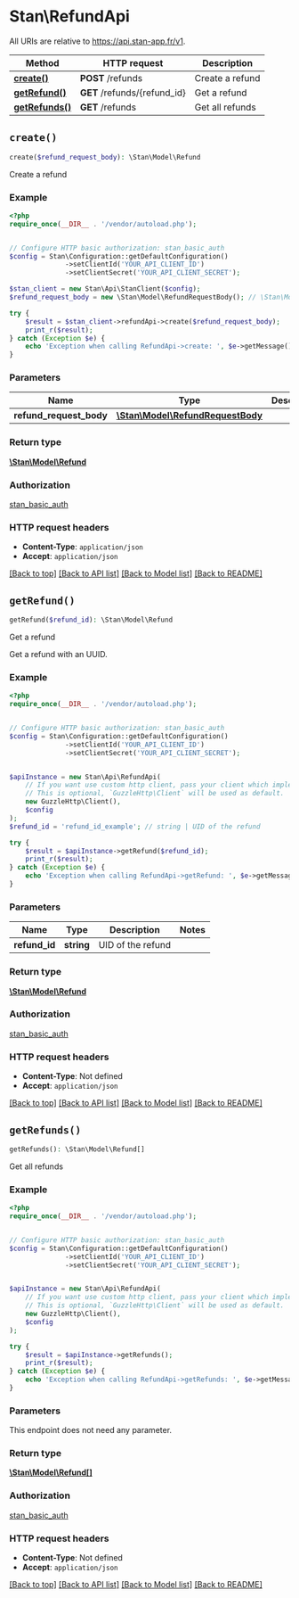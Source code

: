 # Stan\RefundApi

All URIs are relative to https://api.stan-app.fr/v1.

Method | HTTP request | Description
------------- | ------------- | -------------
[**create()**](RefundApi.md#create) | **POST** /refunds | Create a refund
[**getRefund()**](RefundApi.md#getRefund) | **GET** /refunds/{refund_id} | Get a refund
[**getRefunds()**](RefundApi.md#getRefunds) | **GET** /refunds | Get all refunds


## `create()`

```php
create($refund_request_body): \Stan\Model\Refund
```

Create a refund

### Example

```php
<?php
require_once(__DIR__ . '/vendor/autoload.php');


// Configure HTTP basic authorization: stan_basic_auth
$config = Stan\Configuration::getDefaultConfiguration()
              ->setClientId('YOUR_API_CLIENT_ID')
              ->setClientSecret('YOUR_API_CLIENT_SECRET');

$stan_client = new Stan\Api\StanClient($config);
$refund_request_body = new \Stan\Model\RefundRequestBody(); // \Stan\Model\RefundRequestBody

try {
    $result = $stan_client->refundApi->create($refund_request_body);
    print_r($result);
} catch (Exception $e) {
    echo 'Exception when calling RefundApi->create: ', $e->getMessage(), PHP_EOL;
}
```

### Parameters

Name | Type | Description  | Notes
------------- | ------------- | ------------- | -------------
 **refund_request_body** | [**\Stan\Model\RefundRequestBody**](../Model/RefundRequestBody.md)|  | [optional]

### Return type

[**\Stan\Model\Refund**](../Model/Refund.md)

### Authorization

[stan_basic_auth](../../README.md#stan_basic_auth)

### HTTP request headers

- **Content-Type**: `application/json`
- **Accept**: `application/json`

[[Back to top]](#) [[Back to API list]](../../README.md#endpoints)
[[Back to Model list]](../../README.md#models)
[[Back to README]](../../README.md)

## `getRefund()`

```php
getRefund($refund_id): \Stan\Model\Refund
```

Get a refund

Get a refund with an UUID.

### Example

```php
<?php
require_once(__DIR__ . '/vendor/autoload.php');


// Configure HTTP basic authorization: stan_basic_auth
$config = Stan\Configuration::getDefaultConfiguration()
              ->setClientId('YOUR_API_CLIENT_ID')
              ->setClientSecret('YOUR_API_CLIENT_SECRET');


$apiInstance = new Stan\Api\RefundApi(
    // If you want use custom http client, pass your client which implements `GuzzleHttp\ClientInterface`.
    // This is optional, `GuzzleHttp\Client` will be used as default.
    new GuzzleHttp\Client(),
    $config
);
$refund_id = 'refund_id_example'; // string | UID of the refund

try {
    $result = $apiInstance->getRefund($refund_id);
    print_r($result);
} catch (Exception $e) {
    echo 'Exception when calling RefundApi->getRefund: ', $e->getMessage(), PHP_EOL;
}
```

### Parameters

Name | Type | Description  | Notes
------------- | ------------- | ------------- | -------------
 **refund_id** | **string**| UID of the refund |

### Return type

[**\Stan\Model\Refund**](../Model/Refund.md)

### Authorization

[stan_basic_auth](../../README.md#stan_basic_auth)

### HTTP request headers

- **Content-Type**: Not defined
- **Accept**: `application/json`

[[Back to top]](#) [[Back to API list]](../../README.md#endpoints)
[[Back to Model list]](../../README.md#models)
[[Back to README]](../../README.md)

## `getRefunds()`

```php
getRefunds(): \Stan\Model\Refund[]
```

Get all refunds

### Example

```php
<?php
require_once(__DIR__ . '/vendor/autoload.php');


// Configure HTTP basic authorization: stan_basic_auth
$config = Stan\Configuration::getDefaultConfiguration()
              ->setClientId('YOUR_API_CLIENT_ID')
              ->setClientSecret('YOUR_API_CLIENT_SECRET');


$apiInstance = new Stan\Api\RefundApi(
    // If you want use custom http client, pass your client which implements `GuzzleHttp\ClientInterface`.
    // This is optional, `GuzzleHttp\Client` will be used as default.
    new GuzzleHttp\Client(),
    $config
);

try {
    $result = $apiInstance->getRefunds();
    print_r($result);
} catch (Exception $e) {
    echo 'Exception when calling RefundApi->getRefunds: ', $e->getMessage(), PHP_EOL;
}
```

### Parameters

This endpoint does not need any parameter.

### Return type

[**\Stan\Model\Refund[]**](../Model/Refund.md)

### Authorization

[stan_basic_auth](../../README.md#stan_basic_auth)

### HTTP request headers

- **Content-Type**: Not defined
- **Accept**: `application/json`

[[Back to top]](#) [[Back to API list]](../../README.md#endpoints)
[[Back to Model list]](../../README.md#models)
[[Back to README]](../../README.md)
